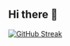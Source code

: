 ## Hi there 👋

[![GitHub Streak](https://github-readme-streak-stats-phi-wine.vercel.app?user=Dark-Dynamight)](https://git.io/streak-stats)

<!--<a href="https://git.io/streak-stats"><img src="https://github-readme-streak-stats-phi-wine.vercel.app?user=Dark-Dynamight" alt="GitHub Streak" /></a>-->
<!--
**Dark-Dynamight/Dark-Dynamight** is a ✨ _special_ ✨ repository because its `README.md` (this file) appears on your GitHub profile.

Here are some ideas to get you started:

- 🔭 I’m currently working on ...
- 🌱 I’m currently learning ...
- 👯 I’m looking to collaborate on ...
- 🤔 I’m looking for help with ...
- 💬 Ask me about ...
- 📫 How to reach me: ...
- 😄 Pronouns: ...
- ⚡ Fun fact: ...
-->
